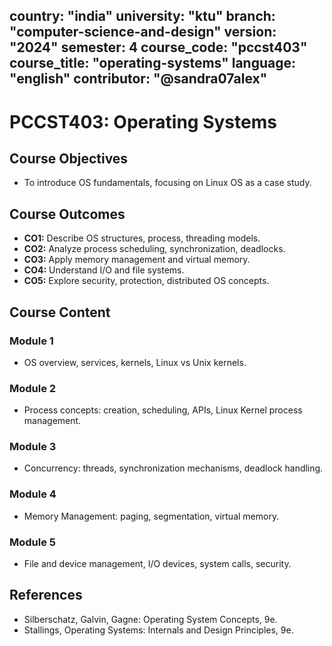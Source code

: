 country: "india"
university: "ktu"
branch: "computer-science-and-design"
version: "2024"
semester: 4
course_code: "pccst403"
course_title: "operating-systems"
language: "english"
contributor: "@sandra07alex"
---

# PCCST403: Operating Systems

## Course Objectives
* To introduce OS fundamentals, focusing on Linux OS as a case study.

## Course Outcomes
* **CO1:** Describe OS structures, process, threading models.
* **CO2:** Analyze process scheduling, synchronization, deadlocks.
* **CO3:** Apply memory management and virtual memory.
* **CO4:** Understand I/O and file systems.
* **CO5:** Explore security, protection, distributed OS concepts.

## Course Content

### Module 1
* OS overview, services, kernels, Linux vs Unix kernels.

### Module 2
* Process concepts: creation, scheduling, APIs, Linux Kernel process management.

### Module 3
* Concurrency: threads, synchronization mechanisms, deadlock handling.

### Module 4
* Memory Management: paging, segmentation, virtual memory.

### Module 5
* File and device management, I/O devices, system calls, security.

## References
- Silberschatz, Galvin, Gagne: Operating System Concepts, 9e.
- Stallings, Operating Systems: Internals and Design Principles, 9e.

